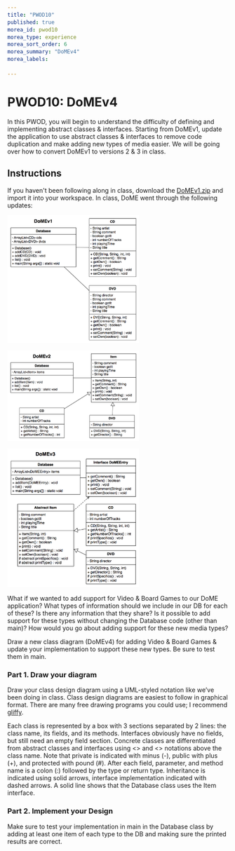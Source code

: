 ```yaml
---
title: "PWOD10"
published: true
morea_id: pwod10
morea_type: experience
morea_sort_order: 6
morea_summary: "DoMEv4"
morea_labels:

---
```


# PWOD10: DoMEv4

In this PWOD, you will begin to understand the difficulty of defining and implementing abstract classes & interfaces. Starting from DoMEv1, update the application to use abstract classes & interfaces to remove code duplication and make adding new types of media easier. We will be going over how to convert DoMEv1 to versions 2 & 3 in class.

<!--{% include wod-times.html Rx="<15 min" Av="15-30 min" Sd="30-45 min" DNF="45+ min" %}-->

## Instructions


If you haven't been following along in class, download the [DoMEv1.zip](DoMEv1.zip) and import it into your workspace. In class, DoME went through the following updates:

<a href="DoMEv1.png"><img src="DoMEv1.png" width="300"></a>

<a href="DoMEv2.png"><img src="DoMEv2.png" width="300"></a>

<a href="DoMEv3.png"><img src="DoMEv3.png" width="300"></a>

What if we wanted to add support for Video & Board Games to our DoME application? What types of information should we include in our DB for each of these? Is there any information that they share? Is it possible to add support for these types without changing the Database code (other than main)? How would you go about adding support for these new media types?

Draw a new class diagram (DoMEv4) for adding Video & Board Games & update your implementation to support these new types. Be sure to test them in main.  

### Part 1. Draw your diagram

Draw your class design diagram using a UML-styled notation like we’ve been doing in class. Class design diagrams are easiest to follow in graphical format. There are many free drawing programs you could use; I recommend [gliffy](http://www.gliffy.com/uml-software/).

Each class is represented by a box with 3 sections separated by 2 lines: the class name, its fields, and its methods. Interfaces obviously have no fields, but still need an empty field section. Concrete classes are differentiated from abstract classes and interfaces using <<abstract>> and <<interface>> notations above the class name. Note that private is indicated with minus (-), public with plus (+), and protected with pound (#). After each field, parameter, and method name is a colon (:) followed by the type or return type.  Inheritance is indicated using solid arrows, interface implementation indicated with dashed arrows. A solid line shows that the Database class uses the Item interface.

### Part 2. Implement your Design

Make sure to test your implementation in main in the Database class by adding at least one item of each type to the DB and making sure the printed results are correct.

<!--## Demonstration

*Coming soon...*-->

<!--Once you've finished doing the WOD a single time, watch me do it:

{% include youtube.html id="Gnc0hJ2mPs4" %}-->

